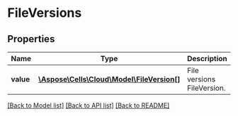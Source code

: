 # FileVersions

## Properties
Name | Type | Description | Notes
------------ | ------------- | ------------- | -------------
**value** | [**\Aspose\Cells\Cloud\Model\FileVersion[]**](FileVersion.md) | File versions FileVersion. | [optional] 

[[Back to Model list]](../README.md#documentation-for-models) [[Back to API list]](../README.md#documentation-for-api-endpoints) [[Back to README]](../README.md)


